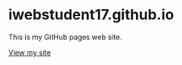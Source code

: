 # iwebstudent17.github.io
This is my GitHub pages web site.

[View my site](https://username.github.io/)



































